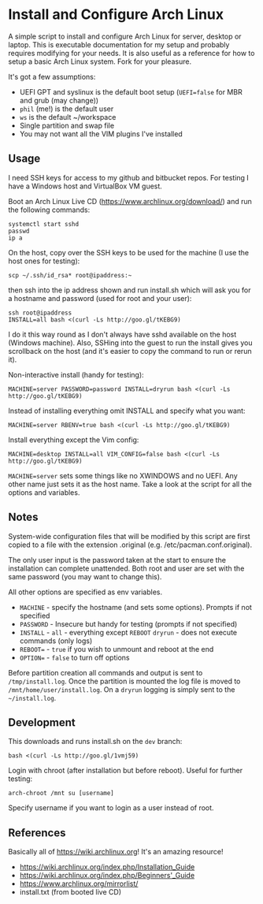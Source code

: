 # Install and Configure Arch Linux

A simple script to install and configure Arch Linux for server, desktop or laptop. This is
executable documentation for my setup and probably requires modifying for your needs. It is also
useful as a reference for how to setup a basic Arch Linux system. Fork for your pleasure.

It's got a few assumptions:

* UEFI GPT and syslinux is the default boot setup (`UEFI=false` for MBR and grub (may change))
* `phil` (me!) is the default user
* `ws` is the default ~/workspace
* Single partition and swap file
* You may not want all the VIM plugins I've installed

## Usage

I need SSH keys for access to my github and bitbucket repos. For testing I have a Windows host
and VirtualBox VM guest.

Boot an Arch Linux Live CD (https://www.archlinux.org/download/) and run the following commands:

    systemctl start sshd
    passwd
    ip a

On the host, copy over the SSH keys to be used for the machine (I use the host ones for testing):

    scp ~/.ssh/id_rsa* root@ipaddress:~

then ssh into the ip address shown and run install.sh which will ask you for a hostname and
password (used for root and your user):

    ssh root@ipaddress
    INSTALL=all bash <(curl -Ls http://goo.gl/tKEBG9)

I do it this way round as I don't always have sshd available on the host (Windows machine). Also,
SSHing into the guest to run the install gives you scrollback on the host (and it's easier to
copy the command to run or rerun it).

Non-interactive install (handy for testing):

    MACHINE=server PASSWORD=password INSTALL=dryrun bash <(curl -Ls http://goo.gl/tKEBG9)

Instead of installing everything omit INSTALL and specify what you want:

    MACHINE=server RBENV=true bash <(curl -Ls http://goo.gl/tKEBG9)

Install everything except the Vim config:

    MACHINE=desktop INSTALL=all VIM_CONFIG=false bash <(curl -Ls http://goo.gl/tKEBG9)

`MACHINE=server` sets some things like no XWINDOWS and no UEFI. Any other name just sets it as
the host name. Take a look at the script for all the options and variables.

## Notes

System-wide configuration files that will be modified by this script are first copied to a
file with the extension .original (e.g. /etc/pacman.conf.original).

The only user input is the password taken at the start to ensure the installation can complete
unattended. Both root and user are set with the same password (you may want to change this).

All other options are specified as env variables.

* `MACHINE` - specify the hostname (and sets some options). Prompts if not specified
* `PASSWORD` - Insecure but handy for testing (prompts if not specified)
* `INSTALL` -  `all` - everything except `REBOOT`
               `dryrun` - does not execute commands (only logs)
* `REBOOT=` - `true` if you wish to unmount and reboot at the end
* `OPTION=` - `false` to turn off options

Before partition creation all commands and output is sent to `/tmp/install.log`. Once the
partition is mounted the log file is moved to `/mnt/home/user/install.log`. On a `dryrun`
logging is simply sent to the `~/install.log`.


## Development

This downloads and runs install.sh on the `dev` branch:

    bash <(curl -Ls http://goo.gl/1vmj59)

Login with chroot (after installation but before reboot). Useful for further testing:

    arch-chroot /mnt su [username]

Specify username if you want to login as a user instead of root.



## References

Basically all of https://wiki.archlinux.org! It's an amazing resource!

* https://wiki.archlinux.org/index.php/Installation_Guide
* https://wiki.archlinux.org/index.php/Beginners'_Guide
* https://www.archlinux.org/mirrorlist/
* install.txt (from booted live CD)
